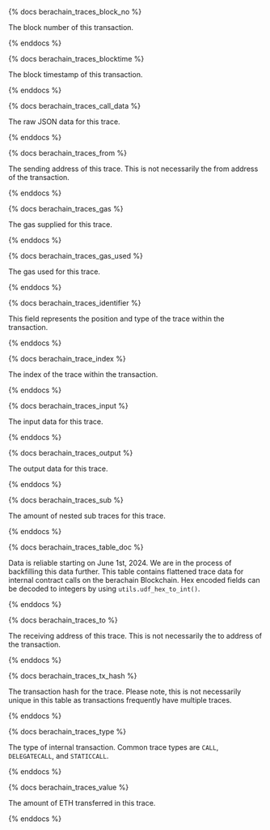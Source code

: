 {% docs berachain_traces_block_no %}

The block number of this transaction.

{% enddocs %}


{% docs berachain_traces_blocktime %}

The block timestamp of this transaction.

{% enddocs %}


{% docs berachain_traces_call_data %}

The raw JSON data for this trace.

{% enddocs %}


{% docs berachain_traces_from %}

The sending address of this trace. This is not necessarily the from address of the transaction. 

{% enddocs %}


{% docs berachain_traces_gas %}

The gas supplied for this trace.

{% enddocs %}


{% docs berachain_traces_gas_used %}

The gas used for this trace.

{% enddocs %}


{% docs berachain_traces_identifier %}

This field represents the position and type of the trace within the transaction. 

{% enddocs %}


{% docs berachain_trace_index %}

The index of the trace within the transaction.

{% enddocs %}


{% docs berachain_traces_input %}

The input data for this trace.

{% enddocs %}


{% docs berachain_traces_output %}

The output data for this trace.

{% enddocs %}


{% docs berachain_traces_sub %}

The amount of nested sub traces for this trace.

{% enddocs %}


{% docs berachain_traces_table_doc %}

Data is reliable starting on June 1st, 2024. We are in the process of backfilling this data further. This table contains flattened trace data for internal contract calls on the berachain Blockchain. Hex encoded fields can be decoded to integers by using `utils.udf_hex_to_int()`.

{% enddocs %}


{% docs berachain_traces_to %}

The receiving address of this trace. This is not necessarily the to address of the transaction. 

{% enddocs %}


{% docs berachain_traces_tx_hash %}

The transaction hash for the trace. Please note, this is not necessarily unique in this table as transactions frequently have multiple traces. 

{% enddocs %}


{% docs berachain_traces_type %}

The type of internal transaction. Common trace types are `CALL`, `DELEGATECALL`, and `STATICCALL`.

{% enddocs %}


{% docs berachain_traces_value %}

The amount of ETH transferred in this trace.

{% enddocs %}



